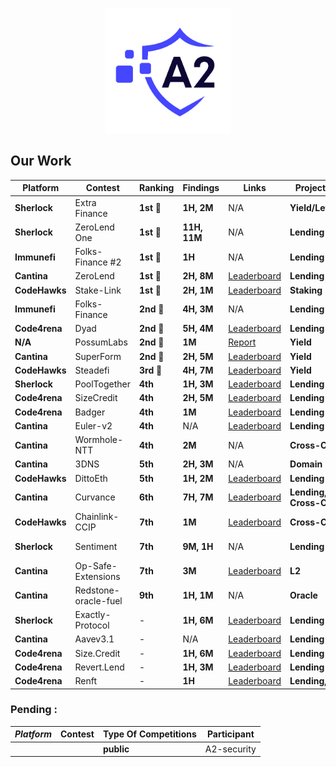 <p align="center">
  <img src="A2.png" alt="A2 Security Logo" width="200"/>
</p>

## Our Work
| Platform       | Contest                | Ranking        | Findings     | Links                                                                                          | Project Type            | Participant     |
|----------------|------------------------|----------------|--------------|------------------------------------------------------------------------------------------------|-------------------------|-----------------|
| **Sherlock**   | Extra Finance          | **1st** 🥇     | **1H, 2M**   | N/A                                                                                           | **Yield/Leverage**      | **A2-security** |
| **Sherlock**   | ZeroLend One           | **1st** 🥇     | **11H, 11M** | N/A                                                                                           | **Lending**             | **A2-security** |
| **Immunefi**   | Folks-Finance #2       | **1st** 🥇     | **1H**       | N/A                                                                                           | **Lending**             | **A2-security** |
| **Cantina**    | ZeroLend               | **1st** 🥇     | **2H, 8M**   | [Leaderboard](https://cantina.xyz/leaderboard/a83eaf73-9cbc-495f-8607-e55d4fdaf407)            | **Lending**             | ElHaj           |
| **CodeHawks**  | Stake-Link             | **1st** 🥇     | **2H, 1M**   | [Leaderboard](https://www.codehawks.com/contests/clqf7mgla0001yeyfah59c674)                    | **Staking**             | ElHaj           |
| **Immunefi**   | Folks-Finance          | **2nd** 🥈     | **4H, 3M**   | N/A                                                                                           | **Lending**             | **A2-security** |
| **Code4rena**  | Dyad                   | **2nd** 🥈     | **5H, 4M**   | [Leaderboard](https://code4rena.com/audits/2024-04-dyad#top)                                   | **Lending**             | Alix40          |
| **N/A**        | PossumLabs             | **2nd** 🥈     | **1M**       | [Report](https://github.com/shieldify-security/audits-portfolio/blob/main/reports/PossumLabs-V2-Security-Review.pdf) | **Yield**    | ElHaj       |
| **Cantina**    | SuperForm              | **2nd** 🥈     | **2H, 5M**   | [Leaderboard](https://cantina.xyz/leaderboard/2cd0b038-3e32-4db6-b488-0f85b6f0e49f)            | **Yield**               | ElHaj           |
| **CodeHawks**  | Steadefi               | **3rd** 🥉     | **4H, 7M**   | [Leaderboard](https://www.codehawks.com/contests/clo38mm260001la08daw5cbuf)                    | **Yield**               | ElHaj           |
| **Sherlock**   | PoolTogether           | **4th**        | **1H, 3M**   | [Leaderboard](https://audits.sherlock.xyz/contests/225/leaderboard)                            | **Lending**             | ElHaj           |
| **Code4rena**  | SizeCredit             | **4th**        | **2H, 5M**   | [Leaderboard](https://code4rena.com/audits/2024-06-size#top)                                   | **Lending**             | ElHaj           |
| **Code4rena**  | Badger                 | **4th**        | **1M**       | [Leaderboard](https://code4rena.com/audits/2024-06-ebtc-zap-router#top)                        | **Lending**             | Alix40          |
| **Cantina**    | Euler-v2               | **4th**        | N/A          | [Leaderboard](https://cantina.xyz/competitions/41306bb9-2bb8-4da6-95c3-66b85e11639f/leaderboard)| **Lending**             | Alix40          |
| **Cantina**    | Wormhole-NTT           | **4th**        | **2M**       | N/A                                                                                            | **Cross-Chain**         | ElHaj           |
| **Cantina**    | 3DNS                   | **5th**        | **2H, 3M**   | N/A                                                                                            | **Domain**              | ElHaj           |
| **CodeHawks**  | DittoEth               | **5th**        | **1H, 2M**   | [Leaderboard](https://www.codehawks.com/contests/clm871gl00001mp081mzjdlwc)                    | **Lending**             | ElHaj           |
| **Cantina**    | Curvance               | **6th**        | **7H, 7M**   | [Leaderboard](https://cantina.xyz/competitions/ac757733-81a4-43c7-8f49-17c5b135cdff/leaderboard)| **Lending, Cross-Chain**| Alix40          |
| **CodeHawks**  | Chainlink-CCIP         | **7th**        | **1M**       | [Leaderboard](https://www.codehawks.com/contests/clo38mm260001la08daw5cbuf)                    | **Cross-Chain**         | **A2-security** |
| **Sherlock**   | Sentiment              | **7th**        | **9M, 1H**   | N/A                                                                                           | **Lending**             | **A2-security** |
| **Cantina**    | Op-Safe-Extensions     | **7th**        | **3M**       | [Leaderboard](https://cantina.xyz/leaderboard/d47f8096-8858-437d-a9f5-2fe85ac9b95e)            | **L2**                  | ElHaj           |
| **Cantina**    | Redstone-oracle-fuel   | **9th**        | **1H, 1M**   | N/A                                                                                           | **Oracle**              | **A2-security** |
| **Sherlock**   | Exactly-Protocol       | -              | **1H, 6M**   | [Leaderboard](https://audits.sherlock.xyz/contests/247/leaderboard)                            | **Lending**             | ElHaj           |
| **Cantina**    | Aavev3.1               | -              | N/A          | [Leaderboard](https://cantina.xyz/competitions/5ffcedec-7e2e-4717-a3e4-e9041ca541c2/leaderboard)| **Lending**             | Alix40          |
| **Code4rena**  | Size.Credit            | -              | **1H, 6M**   | [Leaderboard](https://code4rena.com/audits/2024-06-size#top)                                   | **Lending**             | Alix40          |
| **Code4rena**  | Revert.Lend            | -              | **1H, 3M**   | [Leaderboard](https://code4rena.com/audits/2024-03-revert-lend#top)                            | **Lending**             | Alix40          |
| **Code4rena**  | Renft                  | -              | **1H**       | [Leaderboard](https://code4rena.com/audits/2024-01-renft#top)                                  | **Lending, NFT**        | Alix40          |


   ###  Pending : 
  | *Platform*   | Contest               | Type Of Competitions | Participant |
  |------------|------------------------|----------------------|------------------------------------|
  | | | **public**| A2-security|
